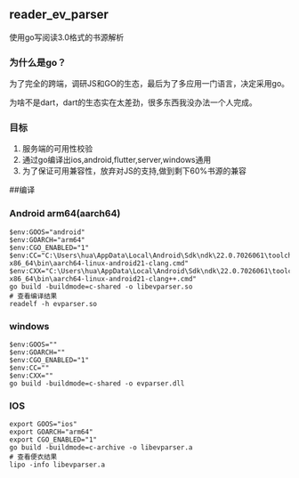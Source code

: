 ## reader_ev_parser

使用go写阅读3.0格式的书源解析  

### 为什么是go？  
为了完全的跨端，调研JS和GO的生态，最后为了多应用一门语言，决定采用go。  

为啥不是dart，dart的生态实在太差劲，很多东西我没办法一个人完成。  

### 目标 
1. 服务端的可用性校验  
2. 通过go编译出ios,android,flutter,server,windows通用  
3. 为了保证可用兼容性，放弃对JS的支持,做到剩下60%书源的兼容  

##编译
### Android arm64(aarch64)
```shell
$env:GOOS="android"
$env:GOARCH="arm64"
$env:CGO_ENABLED="1"
$env:CC="C:\Users\hua\AppData\Local\Android\Sdk\ndk\22.0.7026061\toolchains\llvm\prebuilt\windows-x86_64\bin\aarch64-linux-android21-clang.cmd"
$env:CXX="C:\Users\hua\AppData\Local\Android\Sdk\ndk\22.0.7026061\toolchains\llvm\prebuilt\windows-x86_64\bin\aarch64-linux-android21-clang++.cmd"
go build -buildmode=c-shared -o libevparser.so
# 查看编译结果
readelf -h evparser.so
```
### windows
```shell
$env:GOOS=""
$env:GOARCH=""
$env:CGO_ENABLED="1"
$env:CC=""
$env:CXX=""
go build -buildmode=c-shared -o evparser.dll
```

### IOS
```shell
export GOOS="ios"
export GOARCH="arm64"
export CGO_ENABLED="1"
go build -buildmode=c-archive -o libevparser.a
# 查看便衣结果
lipo -info libevparser.a

```